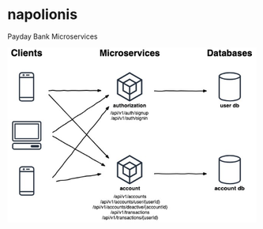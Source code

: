 # napolionis
Payday Bank Microservices

![alt text](https://github.com/scanmutlu/napolionis/blob/master/architecturediagram2.jpg)
